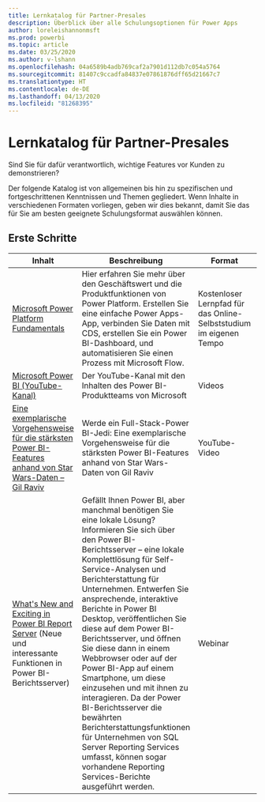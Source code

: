 ```yaml
---
title: Lernkatalog für Partner-Presales
description: Überblick über alle Schulungsoptionen für Power Apps
author: loreleishannonmsft
ms.prod: powerbi
ms.topic: article
ms.date: 03/25/2020
ms.author: v-lshann
ms.openlocfilehash: 04a6589b4adb769caf2a7901d112db7c054a5764
ms.sourcegitcommit: 81407c9ccadfa84837e07861876dff65d21667c7
ms.translationtype: HT
ms.contentlocale: de-DE
ms.lasthandoff: 04/13/2020
ms.locfileid: "81268395"
---
```

# <a name="partner-pre-sales-learning-catalog"></a>Lernkatalog für Partner-Presales

Sind Sie für dafür verantwortlich, wichtige Features vor Kunden zu demonstrieren? 

Der folgende Katalog ist von allgemeinen bis hin zu spezifischen und fortgeschrittenen Kenntnissen und Themen gegliedert. Wenn Inhalte in verschiedenen Formaten vorliegen, geben wir dies bekannt, damit Sie das für Sie am besten geeignete Schulungsformat auswählen können.

## <a name="get-started"></a>Erste Schritte<a name="get-started"></a>
| Inhalt  | Beschreibung | Format  | Länge   |
|-------------------------------------------------------------------------------------------------------------------------------------|-------------------------------------------------------------------------------------------------------------------------------------------------------------------------------------------------------------------------------------------------------------------------------------------------------------------------------------------------------------------------------------------------------------------------------------------------------------------------------------------------------------------------------------------------------------------|---------------------------------------|-------------|
| [Microsoft Power Platform Fundamentals](https://docs.microsoft.com/learn/paths/power-plat-fundamentals/)   | Hier erfahren Sie mehr über den Geschäftswert und die Produktfunktionen von Power Platform. Erstellen Sie eine einfache Power Apps-App, verbinden Sie Daten mit CDS, erstellen Sie ein Power BI-Dashboard, und automatisieren Sie einen Prozess mit Microsoft Flow.   | Kostenloser Lernpfad für das Online-Selbststudium im eigenen Tempo | 2 Std. 42 Min.   |
| [Microsoft Power BI (YouTube-Kanal)](https://www.youtube.com/user/mspowerbi/videos)                                                 | Der YouTube-Kanal mit den Inhalten des Power BI-Produktteams von Microsoft  | Videos |             |
| [Eine exemplarische Vorgehensweise für die stärksten Power BI-Features anhand von Star Wars-Daten – Gil Raviv](https://www.youtube.com/watch?v=r0Qk5V8dvgg) | Werde ein Full-Stack-Power BI-Jedi: Eine exemplarische Vorgehensweise für die stärksten Power BI-Features anhand von Star Wars-Daten von Gil Raviv  | YouTube-Video   | 58:51 Min. |
| [What's New and Exciting in Power BI Report Server](https://info.microsoft.com/whats-new-powerbi-report-server-ondemand.html) (Neue und interessante Funktionen in Power BI-Berichtsserver)       | Gefällt Ihnen Power BI, aber manchmal benötigen Sie eine lokale Lösung? Informieren Sie sich über den Power BI-Berichtsserver – eine lokale Komplettlösung für Self-Service-Analysen und Berichterstattung für Unternehmen. Entwerfen Sie ansprechende, interaktive Berichte in Power BI Desktop, veröffentlichen Sie diese auf dem Power BI-Berichtsserver, und öffnen Sie diese dann in einem Webbrowser oder auf der Power BI-App auf einem Smartphone, um diese einzusehen und mit ihnen zu interagieren. Da der Power BI-Berichtsserver die bewährten Berichterstattungsfunktionen für Unternehmen von SQL Server Reporting Services umfasst, können sogar vorhandene Reporting Services-Berichte ausgeführt werden. | Webinar   |             |
